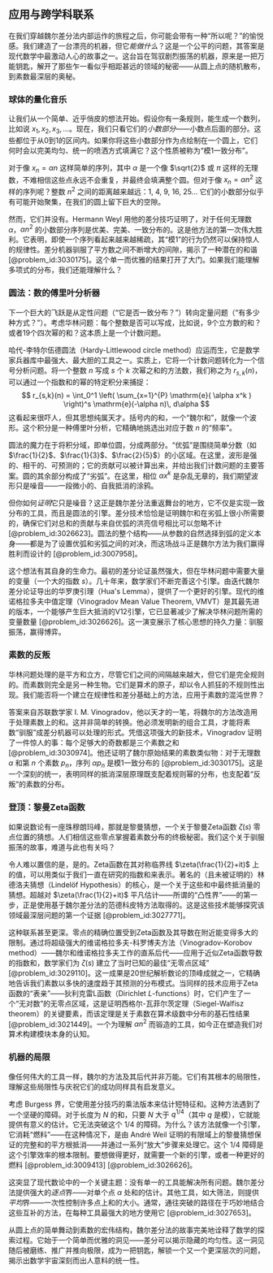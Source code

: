## 应用与跨学科联系

在我们穿越魏尔差分法内部运作的旅程之后，你可能会带有一种“所以呢？”的愉悦感。我们建造了一台漂亮的机器，但它*能做什么*？这是一个公平的问题，其答案是现代数学中最激动人心的故事之一。这台旨在驾驭剧烈振荡的机器，原来是一把万能钥匙，解开了那些乍一看似乎相距甚远的领域的秘密——从圆上点的随机散布，到素数最深层的奥秘。

### 球体的量化音乐

让我们从一个简单、近乎俏皮的想法开始。假设你有一条规则，能生成一个数列，比如说 $x_1, x_2, x_3, \dots$。现在，我们只看它们的*小数部分*——小数点后面的部分。这些都位于从0到1的区间内。如果你将这些小数部分作为点绘制在一个圆上，它们何时会以完美均匀、统一的喷洒方式填满它？这个性质被称为“模1一致分布”。

对于像 $x_n = \alpha n$ 这样简单的序列，其中 $\alpha$ 是一个像 $\sqrt{2}$ 或 $\pi$ 这样的无理数，不难相信这些点永远不会重复，并最终会填满整个圆。但对于像 $x_n = \alpha n^2$ 这样的序列呢？整数 $n^2$ 之间的距离越来越远：1, 4, 9, 16, 25... 它们的小数部分似乎有可能开始聚集，在我们的圆上留下巨大的空隙。

然而，它们并没有。Hermann Weyl 用他的差分技巧证明了，对于任何无理数 $\alpha$，$\alpha n^2$ 的小数部分序列是优美、完美、一致分布的。这是他方法的第一次伟大胜利。它表明，即使一个序列看起来越来越稀疏，其“模1”的行为仍然可以保持惊人的规律性。差分机器驯服了平方数之间不断增大的间隙，揭示了一种潜在的和谐 [@problem_id:3030175]。这个单一而优雅的结果打开了大门。如果我们能理解多项式的分布，我们还能理解什么？

### 圆法：数的傅里叶分析器

下一个巨大的飞跃是从定性问题（“它是否一致分布？”）转向定量问题（“有多少种方式？”）。考虑华林问题：每个整数是否可以写成，比如说，9个立方数的和？或者19个四次幂的和？这本质上是一个计数问题。

哈代-李特尔伍德圆法（Hardy-Littlewood circle method）应运而生，它是数学家兵器库中最强大、最大胆的工具之一。实质上，它将一个计数问题转化为一个信号分析问题。将一个整数 $n$ 写成 $s$ 个 $k$ 次幂之和的方法数，我们称之为 $r_{s,k}(n)$，可以通过一个指数和的幂的特定积分来捕捉：
$$
r_{s,k}(n) = \int_0^1 \left( \sum_{x=1}^{P} \mathrm{e}( \alpha x^k ) \right)^s \mathrm{e}(-\alpha n)\, d\alpha
$$
这看起来很吓人，但其思想纯属天才。括号内的和，一个“魏尔和”，就像一个波形。这个积分是一种傅里叶分析，它精确地挑选出对应于数 $n$ 的“频率”。

圆法的魔力在于将积分域，即单位圆，分成两部分。“优弧”是围绕简单分数（如 $\frac{1}{2}$、$\frac{1}{3}$、$\frac{2}{5}$）的小区域。在这里，波形是强的、相干的、可预测的；它的贡献可以被计算出来，并给出我们计数问题的主要答案。圆的其余部分构成了“劣弧”。在这里，相位 $\alpha x^k$ 是杂乱无章的，我们期望波形只是噪音——一段微小的、自我抵消的涂鸦。

但你如何*证明*它只是噪音？这正是魏尔差分法重返舞台的地方，它不仅是实现一致分布的工具，而且是圆法的引擎。差分技术恰恰是证明魏尔和在劣弧上很小所需要的，确保它们对总和的贡献与来自优弧的洪亮信号相比可以忽略不计 [@problem_id:3026623]。圆法的整个结构——从参数的自然选择到弧的定义本身——都是为了设置优弧和劣弧之间的对决，而这场战斗正是魏尔方法为我们赢得胜利而设计的 [@problem_id:3007958]。

这个想法有其自身的生命力。最初的差分论证虽然强大，但在华林问题中需要大量的变量（一个大的指数 $s$）。几十年来，数学家们不断完善这个引擎。由迭代魏尔差分论证导出的华罗庚引理（Hua's Lemma），提供了一个更好的引擎。现代的维诺格拉多夫中值定理（Vinogradov Mean Value Theorem, VMVT）是其最先进的版本，一个能够产生巨大抵消的V12引擎，它已显著减少了解决华林问题所需的变量数量 [@problem_id:3026626]。这一演变展示了核心思想的持久力量：驯服振荡，赢得博弈。

### 素数的反叛

华林问题处理的是平方和立方，尽管它们之间的间隔越来越大，但它们是完全规则的。而素数则完全是另一种生物。它们是算术的原子，却以令人抓狂的不规则性出现。我们能否将一个建立在规律性和差分基础上的方法，应用于素数的混沌世界？

答案来自苏联数学家 I. M. Vinogradov，他以天才的一笔，将魏尔的方法改造用于处理素数上的和。这并非简单的转换。他必须发明新的组合工具，才能将素数“驯服”成差分机器可以处理的形式。凭借这项强大的新技术，Vinogradov 证明了一件惊人的事：每个足够大的奇数都是三个素数之和 [@problem_id:3030974]。他还证明了魏尔原始结果的素数类似物：对于无理数 $\alpha$ 和第 $n$ 个素数 $p_n$，序列 $\alpha p_n$ 是模1一致分布的 [@problem_id:3030175]。这是一个深刻的统一，表明同样的抵消深层原理既支配着规则幂的分布，也支配着“反叛”的素数的分布。

### 登顶：黎曼Zeta函数

如果说数论有一座珠穆朗玛峰，那就是黎曼猜想，一个关于黎曼Zeta函数 $\zeta(s)$ 零点位置的猜想。人们相信这些零点掌握着素数分布的终极秘密。我们这个关于驯服振荡的故事，难道与此也有关吗？

令人难以置信的是，是的。Zeta函数在其对称临界线 $\zeta(\frac{1}{2}+it)$ 上的值，可以用类似于我们一直在研究的指数和来表示。著名的（且未被证明的）林德洛夫猜想（Lindelöf Hypothesis）的核心，是一个关于这些和中最终抵消量的猜想。超越对 $\zeta(\frac{1}{2}+it)$ 平凡估计——所谓的“凸性界”——的第一步，正是使用基于魏尔差分法的范德科皮特方法取得的。这是这些技术能够探究该领域最深层问题的第一个证据 [@problem_id:3027771]。

这种联系甚至更深。零点的精确位置受到Zeta函数及其导数在附近能变得多大的限制。通过将超级强大的维诺格拉多夫-科罗博夫方法（Vinogradov-Korobov method）——魏尔和维诺格拉多夫工作的直系后代——应用于近似Zeta函数导数的指数和，数学家们为 $\zeta(s)$ 建立了当时已知的最佳“无零点区域” [@problem_id:3029110]。这一成果是20世纪解析数论的顶峰成就之一，它精确地告诉我们素数以多快的速度趋于其预测的分布模式。当同样的技术应用于Zeta函数的“表亲”——狄利克雷L函数（Dirichlet $L$-functions）时，它们产生了一个“无对数”的无零点区域，这是证明西格尔-瓦菲尔茨定理（Siegel-Walfisz theorem）的关键要素，而该定理是关于素数在算术级数中分布的基石性结果 [@problem_id:3021449]。一个为理解 $\alpha n^2$ 而锻造的工具，如今正在塑造我们对算术构建模块本身的认知。

### 机器的局限

像任何伟大的工具一样，魏尔的方法及其后代并非万能。它们有其根本的局限性，理解这些局限性与庆祝它们的成功同样具有启发意义。

考虑 Burgess 界，它使用差分技巧的乘法版本来估计短特征和。这种方法遇到了一个坚硬的障碍。对于长度为 $N$ 的和，只要 $N$ 大于 $q^{1/4}$（其中 $q$ 是模），它就能提供有意义的估计。它无法突破这个 $1/4$ 的障碍。为什么？该方法就像一个引擎，它消耗“燃料”——在这种情况下，是由 André Weil 证明的有限域上的黎曼猜想保证的完整和的平方根抵消——并通过一系列“放大”步骤来处理它。这个 $1/4$ 障碍是这个引擎效率的根本限制。要想做得更好，就需要一个新的引擎，或者一种更好的燃料 [@problem_id:3009413] [@problem_id:3026626]。

这突显了现代数论中的一个关键主题：没有单一的工具能解决所有问题。魏尔差分法提供强大的*逐点*界——对单个点 $\alpha$ 处和的估计。其他工具，如大筛法，则提供*平均*界——一次性控制许多点上和的大小。通常，通往突破的路径在于巧妙地结合这些互补的方法，在每种工具最强大的地方使用它 [@problem_id:3027653]。

从圆上点的简单舞动到素数的宏伟结构，魏尔差分法的故事完美地诠释了数学的探索过程。它始于一个简单而优雅的洞见——差分可以揭示隐藏的均匀性。这一洞见随后被磨练、推广并推向极限，成为一把钥匙，解锁一个又一个更深层次的问题，揭示出数学宇宙深刻而出人意料的统一性。